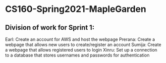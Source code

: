 # CS160-Spring2021-MapleGarden

## Division of work for Sprint 1:
Earl: Create an account for AWS and host the webpage
Prerana: Create a webpage that allows new users to create/register an account
Sumija: Create a webpage that allows registered users to login
Xinru: Set up a connection to a database that stores usernames and passwords for authentication
